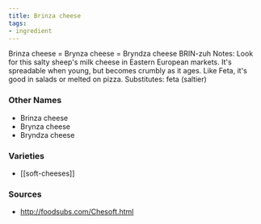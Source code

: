 ```yaml
---
title: Brinza cheese
tags:
- ingredient
---
```

Brinza cheese = Brynza cheese = Bryndza cheese BRIN-zuh Notes: Look for this salty sheep's milk cheese in Eastern European markets. It's spreadable when young, but becomes crumbly as it ages. Like Feta, it's good in salads or melted on pizza. Substitutes: feta (saltier)

### Other Names

* Brinza cheese
* Brynza cheese
* Bryndza cheese

### Varieties

* [[soft-cheeses]]

### Sources
* http://foodsubs.com/Chesoft.html
